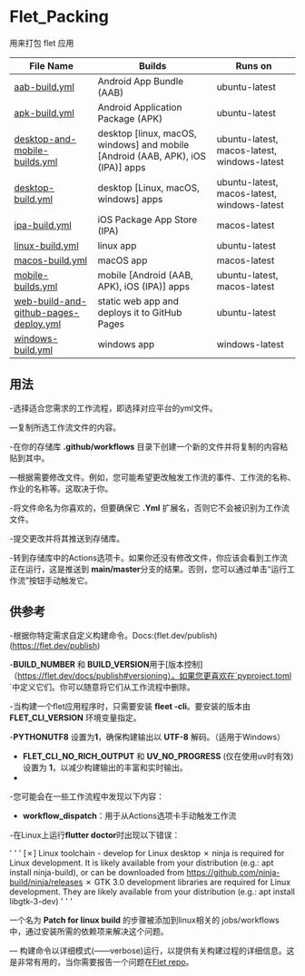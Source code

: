 # Flet_Packing
用来打包 flet 应用


| File Name                                                    | Builds                                                       | Runs on                                     |
| ------------------------------------------------------------ | ------------------------------------------------------------ | ------------------------------------------- |
| [aab-build.yml](.github/workflows/aab-build.yml)             | Android App Bundle (AAB)                                     | ubuntu-latest                               |
| [apk-build.yml](.github/workflows/apk-build.yml)             | Android Application Package (APK)                            | ubuntu-latest                               |
| [desktop-and-mobile-builds.yml](.github/workflows/desktop-and-mobile-builds.yml) | desktop [linux, macOS, windows] and mobile [Android (AAB, APK), iOS (IPA)] apps | ubuntu-latest, macos-latest, windows-latest |
| [desktop-build.yml](.github/workflows/desktop-builds.yml)    | desktop [Linux, macOS, windows] apps                         | ubuntu-latest, macos-latest, windows-latest |
| [ipa-build.yml](.github/workflows/ipa-build.yml)             | iOS Package App Store (IPA)                                  | macos-latest                                |
| [linux-build.yml](.github/workflows/linux-build.yml)         | linux app                                                    | ubuntu-latest                               |
| [macos-build.yml](.github/workflows/macos-build.yml)         | macOS app                                                    | macos-latest                                |
| [mobile-builds.yml](.github/workflows/mobile-builds.yml)     | mobile [Android (AAB, APK), iOS (IPA)] apps                  | ubuntu-latest, macos-latest                 |
| [web-build-and-github-pages-deploy.yml](.github/workflows/web-build-and-github-pages-deploy.yml) | static web app and deploys it to GitHub Pages                | ubuntu-latest                               |
| [windows-build.yml](.github/workflows/windows-build.yml)     | windows app                                                  | windows-latest                              |

## 用法

-选择适合您需求的工作流程，即选择对应平台的yml文件。

—复制所选工作流文件的内容。

-在你的存储库 **.github/workflows** 目录下创建一个新的文件并将复制的内容粘贴到其中。

—根据需要修改文件。例如，您可能希望更改触发工作流的事件、工作流的名称、作业的名称等。这取决于你。

-将文件命名为你喜欢的，但要确保它 **.Yml** 扩展名，否则它不会被识别为工作流文件。

-提交更改并将其推送到存储库。

-转到存储库中的Actions选项卡。如果你还没有修改文件，你应该会看到工作流正在运行，这是推送到 **main/master**分支的结果。否则，您可以通过单击“运行工作流”按钮手动触发它。

## 供参考

-根据你特定需求自定义构建命令。Docs:(flet.dev/publish)(https://flet.dev/publish)

-**BUILD_NUMBER** 和 **BUILD_VERSION**用于[版本控制]（https://flet.dev/docs/publish#versioning）。如果您更喜欢在`pyproject.toml `中定义它们。你可以随意将它们从工作流程中删除。

-当构建一个flet应用程序时，只需要安装 **fleet -cli**。要安装的版本由 **FLET_CLI_VERSION** 环境变量指定。

-**PYTHONUTF8** 设置为**1**，确保构建输出以 **UTF-8** 解码。（适用于Windows）

- **FLET_CLI_NO_RICH_OUTPUT** 和 **UV_NO_PROGRESS** (仅在使用uv时有效)设置为 **1**，以减少构建输出的丰富和实时输出。
- 
-您可能会在一些工作流程中发现以下内容：

   - **workflow_dispatch**：用于从Actions选项卡手动触发工作流
     
-在Linux上运行**flutter doctor**时出现以下错误：

' ' '
[✗] Linux toolchain - develop for Linux desktop
    ✗ ninja is required for Linux development.
      It is likely available from your distribution (e.g.: apt install ninja-build), 
      or can be downloaded from https://github.com/ninja-build/ninja/releases
    ✗ GTK 3.0 development libraries are required for Linux development.
      They are likely available from your distribution (e.g.: apt install libgtk-3-dev)
' ' '

一个名为 **Patch for linux build** 的步骤被添加到linux相关的 jobs/workflows 中，通过安装所需的依赖项来解决这个问题。

— 构建命令以详细模式(——verbose)运行，以提供有关构建过程的详细信息。这是非常有用的，当你需要报告一个问题在[Flet repo](https://github.com/flet-dev/flet)。
